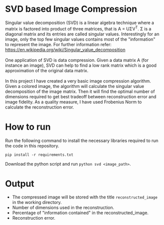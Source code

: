 # SVD based Image Compression

Singular value decomposition (SVD) is a linear algebra technique where a matrix is factored into product of three matrices, that is A = UΣV<sup>T</sup>. Σ is a diagonal matrix and its entries are called singular values. Interestingly for an image, only the top few singular values contains most of the "information" to represent the image. For further information refer: https://en.wikipedia.org/wiki/Singular_value_decomposition<br />
<br />
One application of SVD is data compression. Given a data matrix A (for instance an image), SVD can help to find a low rank matrix which is a good approximation of the original data matrix.<br />
<br />
In this project I have created a very basic image compression algorithm. Given a colored image, the algorithm will calculate the singular value decomposition of the image matrix. Then it will find the optimal number of dimensions required to get best tradeoff between reconstruction error and image fidelity. As a quality measure, I have used Frobenius Norm to calculate the reconstruction error.

# How to run

Run the following command to install the necessary libraries required to run the code in this repository.

```
pip install -r requirements.txt
```

Download the python script and run `python svd <image_path>`.

# Output

* The compressed image will be stored with the title `reconstructed_image` in the working directory.
* Number of dimensions used in the reconstruction.
* Percentage of "information contained" in the reconstructed_image.
* Reconstruction error.
